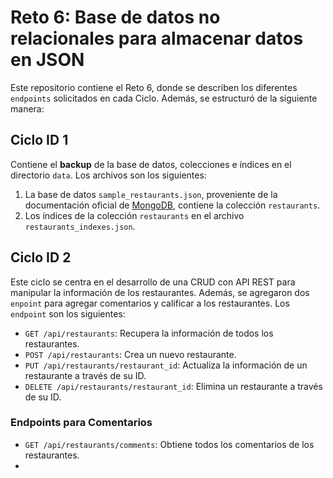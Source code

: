 # Reto 6: Base de datos no relacionales para almacenar datos en JSON
Este repositorio contiene el Reto 6, donde se describen los diferentes `endpoints` solicitados en cada Ciclo. Además, se estructuró de la siguiente manera: 

## Ciclo ID 1
Contiene el **backup** de la base de datos, colecciones e índices en el directorio `data`. Los archivos son los siguientes: 
1. La base de datos `sample_restaurants.json`, proveniente de la documentación oficial de [MongoDB](https://www.mongodb.com/docs/atlas/sample-data/sample-restaurants/), contiene la colección `restaurants`.
2. Los índices de la colección `restaurants` en el archivo `restaurants_indexes.json`.

## Ciclo ID 2
Este ciclo se centra en el desarrollo de una CRUD con API REST para manipular la información de los restaurantes. Además, se agregaron dos `enpoint` para agregar comentarios y calificar a los restaurantes. Los `endpoint` son los siguientes:

- `GET /api/restaurants`: Recupera la información de todos los restaurantes.
- `POST /api/restaurants`: Crea un nuevo restaurante.
- `PUT /api/restaurants/restaurant_id`: Actualiza la información de un restaurante a través de su ID.
- `DELETE /api/restaurants/restaurant_id`: Elimina un restaurante a través de su ID.

### Endpoints para Comentarios
- `GET /api/restaurants/comments`: Obtiene todos los comentarios de los restaurantes. 
- 